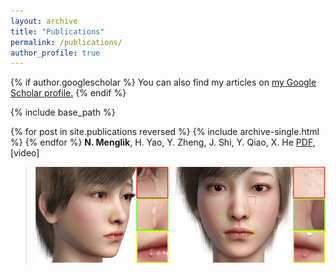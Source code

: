 ```yaml
---
layout: archive
title: "Publications"
permalink: /publications/
author_profile: true
---
```


{% if author.googlescholar %}
  You can also find my articles on <u><a href="{{author.googlescholar}}">my Google Scholar profile</a>.</u>
{% endif %}

{% include base_path %}

{% for post in site.publications reversed %}
  {% include archive-single.html %}
{% endfor %}
**N. Menglik**, H. Yao, Y. Zheng, J. Shi, Y. Qiao, X. He
[PDF](http://nurshat317.github.io/files/paper1.pdf),  [video]
  
   
> ![Tear](/images/Tear.png)
